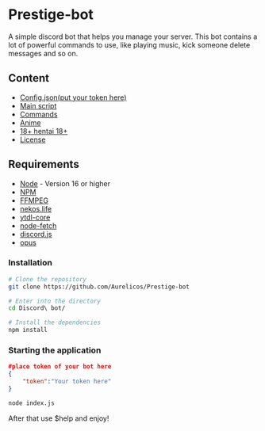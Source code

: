 # Prestige-bot

A simple discord bot that helps you manage your server. This bot contains a lot of powerful commands to use, like playing music, kick someone delete messages and so on.

## Content

* [Config.json(put your token here)](#config.json)
* [Main script](#index.js)
* [Commands](#commands)
* [Anime](#anime)
* [18+ hentai 18+](#hentai)
* [License](#license)

## Requirements

- [Node](https://nodejs.org/en/) - Version 16 or higher
- [NPM](https://www.npmjs.com/)
- [FFMPEG](https://www.ffmpeg.org/)
- [nekos.life](https://nekos.life/)
- [ytdl-core](#)
- [node-fetch](#)
- [discord.js](https://discord.js.org/#/)
- [opus](#)

### Installation

```bash
# Clone the repository
git clone https://github.com/Aurelicos/Prestige-bot

# Enter into the directory
cd Discord\ bot/

# Install the dependencies
npm install
```

### Starting the application
```json
#place token of your bot here
{
    "token":"Your token here"
}
```
```bash
node index.js
```
After that use $help and enjoy!
